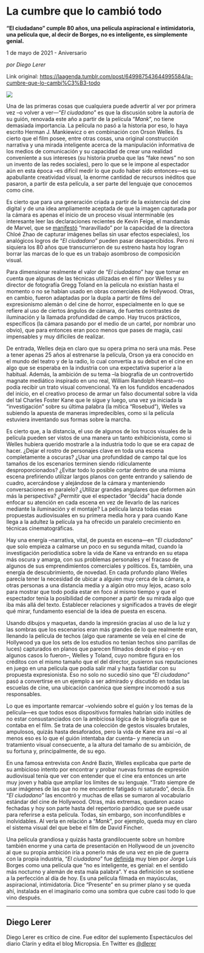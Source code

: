 # La cumbre que lo cambió todo

**“El ciudadano” cumple 80 años, una película aspiracional e intimidatoria, una película que, al decir de Borges, no es inteligente, es simplemente genial.**

1 de mayo de 2021 - Aniversario

_por Diego Lerer_

Link original: https://laagenda.tumblr.com/post/649987543644995584/la-cumbre-que-lo-cambi%C3%B3-todo

![](https://64.media.tumblr.com/a0318e0e23437e51f2dd392118a81f91/35cb97d6d3c6d709-29/s500x750/1ea598434ddb5ead4d1b2f4175386508c38bdf2a.jpg)



Una de las primeras cosas que cualquiera puede advertir al ver por primera vez –o volver a ver—“*El ciudadano*” es que la discusión sobre la autoría de su guión, renovada este año a partir de la película “*Mank*”, no tiene demasiada importancia. La película no pasó a la historia por eso, lo haya escrito Herman J. Mankiewicz o en combinación con Orson Welles. Es cierto que el film posee, entre otras cosas, una original construcción narrativa y una mirada inteligente acerca de la manipulación informativa de los medios de comunicación y su capacidad de crear una realidad conveniente a sus intereses (su historia prueba que las “fake news” no son un invento de las redes sociales), pero lo que se le impone al espectador aún en esta época –es difícil medir lo que pudo haber sido entonces—es su apabullante creatividad visual, la enorme cantidad de recursos inéditos que pasaron, a partir de esta película, a ser parte del lenguaje que conocemos como cine.

Es cierto que para una generación criada a partir de la existencia del cine digital y de una idea ampliamente aceptada de que la imagen capturada por la cámara es apenas el inicio de un proceso visual interminable (es interesante leer las declaraciones recientes de Kevin Feige, el mandamás de Marvel, que se [manifestó](https://screenrant.com/eternals-movie-practical-effects-kevin-feige-response-marvel/) “maravillado” por la capacidad de la directora Chloé Zhao de capturar imágenes bellas sin usar efectos especiales), los analógicos logros de “*El ciudadano*” pueden pasar desapercibidos. Pero ni siquiera los 80 años que transcurrieron de su estreno hasta hoy logran borrar las marcas de lo que es un trabajo asombroso de composición visual.

Para dimensionar realmente el valor de “*El ciudadano*” hay que tomar en cuenta que algunas de las técnicas utilizadas en el film por Welles y su director de fotografía Gregg Toland en la película no existían hasta el momento o no se habían usado en obras comerciales de Hollywood. Otras, en cambio, fueron adaptadas por la dupla a partir de films del expresionismo alemán o del cine de horror, especialmente en lo que se refiere al uso de ciertos ángulos de cámara, de fuertes contrastes de iluminación y la llamada profundidad de campo. Hay trucos prácticos, específicos (la cámara pasando por el medio de un cartel, por nombrar uno obvio), que para entonces eran poco menos que pases de magia, casi impensables y muy difíciles de realizar.


De entrada, Welles deja en claro que su opera prima no será una más. Pese a tener apenas 25 años al estrenarse la película, Orson ya era conocido en el mundo del teatro y de la radio, lo cual convertía a su debut en el cine en algo que se esperaba en la industria con una expectativa superior a la habitual. Además, la ambición de su tema –la biografía de un controvertido magnate mediático inspirado en uno real, William Randolph Hearst—no podía recibir un trato visual convencional. Ya en los fundidos encadenados del inicio, en el creativo proceso de armar un falso documental sobre la vida del tal Charles Foster Kane que le sigue y luego, una vez ya iniciada la “investigación” sobre su última palabra (la mítica “Rosebud”), Welles va subiendo la apuesta de maneras impredecibles, como si la película estuviera inventando sus formas sobre la marcha.

Es cierto que, a la distancia, el uso de algunos de los trucos visuales de la película pueden ser vistos de una manera un tanto exhibicionista, como si Welles hubiera querido mostrarle a la industria todo lo que se era capaz de hacer. ¿Dejar el rostro de personajes clave en toda una escena completamente a oscuras? ¿Usar una profundidad de campo tal que los tamaños de los escenarios terminen siendo ridículamente desproporcionados? ¿Evitar todo lo posible cortar dentro de una misma escena prefiriendo utilizar largos planos con gente entrando y saliendo de cuadro, acercándose y alejándose de la cámara y manteniendo conversaciones en paralelo? ¿Utilizar grandes angulares que deformen aún más la perspectiva? ¿Permitir que el espectador “decida” hacia donde enfocar su atención en cada escena en vez de llevarlo de las narices mediante la iluminación y el montaje? La película lanza todas esas propuestas audiovisuales en su primera media hora y para cuando Kane llega a la adultez la película ya ha ofrecido un paralelo crecimiento en técnicas cinematográficas.

Hay una energía –narrativa, vital, de puesta en escena—en “*El ciudadano*” que solo empieza a calmarse un poco en su segunda mitad, cuando la investigación periodística sobre la vida de Kane va entrando en su etapa más oscura y amarga, con sus problemas personales y el fracaso de algunos de sus emprendimientos comerciales y políticos. Es, también, una energía de descubrimiento, de novedad. En cada profundo plano Welles parecía tener la necesidad de ubicar a alguien muy cerca de la cámara, a otras personas a una distancia media y a algún otro muy lejos, acaso solo para mostrar que todo podía estar en foco al mismo tiempo y que el espectador tenía la posibilidad de componer a partir de su mirada algo que iba más allá del texto. Establecer relaciones y significados a través de elegir qué mirar, fundamento esencial de la idea de puesta en escena.

Usando dibujos y maquetas, dando la impresión gracias al uso de la luz y las sombras que los escenarios eran más grandes de lo que realmente eran, llenando la película de techos (algo que raramente se veía en el cine de Hollywood ya que los sets de los estudios no tenían techos sino parrillas de luces) capturados en planos que parecen filmados desde el piso –y en algunos casos lo fueron–, Welles y Toland, cuyo nombre figura en los créditos con el mismo tamaño que el del director, pusieron sus reputaciones en juego en una película que podía salir mal y hasta fastidiar con su propuesta expresionista. Eso no solo no sucedió sino que “*El ciudadano*” pasó a convertirse en un ejemplo a ser admirado y discutido en todas las escuelas de cine, una ubicación canónica que siempre incomodó a sus responsables.

Lo que es importante remarcar –volviendo sobre el guión y los temas de la película—es que todos esos dispositivos formales habrían sido inútiles de no estar consustanciados con la ambiciosa lógica de la biografía que se contaba en el film. Se trata de una colección de gestos visuales brutales, ampulosos, quizás hasta desaforados, pero la vida de Kane era así –o al menos eso es lo que el guión intentaba dar cuenta– y merecía un tratamiento visual consecuente, a la altura del tamaño de su ambición, de su fortuna y, principalmente, de su ego.

En una famosa entrevista con André Bazin, Welles explicaba que parte de su ambicioso intento por encontrar y probar nuevas formas de expresión audiovisual tenía que ver con entender que el cine era entonces un arte muy joven y había que ampliar los límites de su lenguaje. “Trato siempre de usar imágenes de las que no me encuentre fatigado ni saturado”, decía. En “*El ciudadano*” las encontró y muchas de ellas se sumaron al vocabulario estándar del cine de Hollywood. Otras, más extremas, quedaron acaso fechadas y hoy son parte hasta del repertorio paródico que se puede usar para referirse a esta película. Todas, sin embargo, son inconfundibles e inolvidables. Al verla en relación a “*Mank*”, por ejemplo, queda muy en claro el sistema visual del que bebe el film de David Fincher.

Una película grandiosa y quizás hasta grandilocuente sobre un hombre también enorme y una carta de presentación en Hollywood de un jovencito al que su propia ambición iría a ponerlo más de una vez en pie de guerra con la propia industria, “*El ciudadano*” fue [definida](https://www.youtube.com/watch?v=5LVNtnQ92_o) muy bien por Jorge Luis Borges como una película que “no es inteligente, es genial: en el sentido más nocturno y alemán de esta mala palabra”. Y esa definición se sostiene a la perfección al día de hoy. Es una película filmada en mayúsculas, aspiracional, intimidatoria. Dice “Presente” en su primer plano y se queda ahí, instalada en el imaginario como una sombra que cubre casi todo lo que vino después. 



---

Diego Lerer
-----------

 Diego Lerer es crítico de cine. Fue editor del suplemento Espectáculos del diario Clarín y edita el blog Micropsia. En Twitter es  [@dlerer](https://twitter.com/dlerer) 


